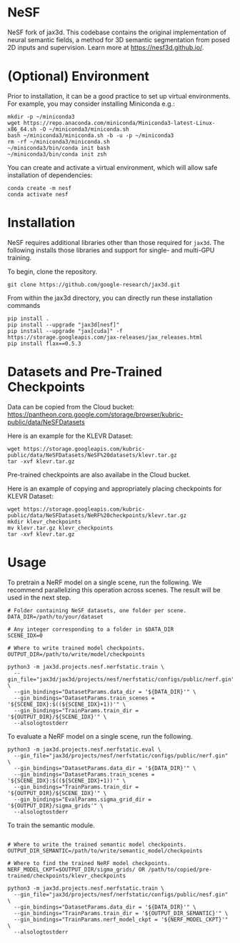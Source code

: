 # NeSF

NeSF fork of jax3d. This codebase contains the original implementation of neural
semantic fields, a method for 3D semantic segmentation from posed 2D inputs and
supervision. Learn more at https://nesf3d.github.io/.

# (Optional) Environment

Prior to installation, it can be a good practice to set up virtual environments. For example, you may consider installing Miniconda e.g.:

```shell
mkdir -p ~/miniconda3
wget https://repo.anaconda.com/miniconda/Miniconda3-latest-Linux-x86_64.sh -O ~/miniconda3/miniconda.sh
bash ~/miniconda3/miniconda.sh -b -u -p ~/miniconda3
rm -rf ~/miniconda3/miniconda.sh
~/miniconda3/bin/conda init bash
~/miniconda3/bin/conda init zsh
```

You can create and activate a virtual environment, which will allow safe installation of dependencies:

```shell
conda create -m nesf
conda activate nesf
```

# Installation

NeSF requires additional libraries other than those required for `jax3d`. The
following installs those libraries and support for single- and multi-GPU
training.

To begin, clone the repository.

```shell
git clone https://github.com/google-research/jax3d.git
```

From within the jax3d directory, you can directly run these installation commands
```shell
pip install .
pip install --upgrade "jax3d[nesf]"
pip install --upgrade "jax[cuda]" -f https://storage.googleapis.com/jax-releases/jax_releases.html
pip install flax==0.5.3
```

# Datasets and Pre-Trained Checkpoints

Data can be copied from the Cloud bucket: https://pantheon.corp.google.com/storage/browser/kubric-public/data/NeSFDatasets

Here is an example for the KLEVR Dataset:

```shell
wget https://storage.googleapis.com/kubric-public/data/NeSFDatasets/NeSF%20datasets/klevr.tar.gz
tar -xvf klevr.tar.gz
```

Pre-trained checkpoints are also availabe in the Cloud bucket.

Here is an example of copying and appropriately placing checkpoints for KLEVR Dataset:

```shell
wget https://storage.googleapis.com/kubric-public/data/NeSFDatasets/NeRF%20checkpoints/klevr.tar.gz
mkdir klevr_checkpoints
mv klevr.tar.gz klevr_checkpoints
tar -xvf klevr.tar.gz
```

# Usage

To pretrain a NeRF model on a single scene, run the following. We recommend
parallelizing this operation across scenes. The result will be used in the next
step.

```shell
# Folder containing NeSF datasets, one folder per scene.
DATA_DIR=/path/to/your/dataset

# Any integer corresponding to a folder in $DATA_DIR
SCENE_IDX=0

# Where to write trained model checkpoints.
OUTPUT_DIR=/path/to/write/model/checkpoints

python3 -m jax3d.projects.nesf.nerfstatic.train \
  --gin_file="jax3d/jax3d/projects/nesf/nerfstatic/configs/public/nerf.gin" \
  --gin_bindings="DatasetParams.data_dir = '${DATA_DIR}'" \
  --gin_bindings="DatasetParams.train_scenes = '${SCENE_IDX}:$((${SCENE_IDX}+1))'" \
  --gin_bindings="TrainParams.train_dir = '${OUTPUT_DIR}/${SCENE_IDX}'" \
  --alsologtostderr
```

To evaluate a NeRF model on a single scene, run the following.

```shell
python3 -m jax3d.projects.nesf.nerfstatic.eval \
  --gin_file="jax3d/projects/nesf/nerfstatic/configs/public/nerf.gin" \
  --gin_bindings="DatasetParams.data_dir = '${DATA_DIR}'" \
  --gin_bindings="DatasetParams.train_scenes = '${SCENE_IDX}:$((${SCENE_IDX}+1))'" \
  --gin_bindings="TrainParams.train_dir = '${OUTPUT_DIR}/${SCENE_IDX}'" \
  --gin_bindings="EvalParams.sigma_grid_dir = '${OUTPUT_DIR}/sigma_grids'" \
  --alsologtostderr
```

To train the semantic module.

```shell

# Where to write the trained semantic model checkpoints.
OUTPUT_DIR_SEMANTIC=/path/to/write/semantic_model/checkpoints

# Where to find the trained NeRF model checkpoints.
NERF_MODEL_CKPT=$OUTPUT_DIR/sigma_grids/ OR /path/to/copied/pre-trained/checkpoints/klevr_checkpoints

python3 -m jax3d.projects.nesf.nerfstatic.train \
  --gin_file="jax3d/projects/nesf/nerfstatic/configs/public/nesf.gin" \
  --gin_bindings="DatasetParams.data_dir = '${DATA_DIR}'" \
  --gin_bindings="TrainParams.train_dir = '${OUTPUT_DIR_SEMANTIC}'" \
  --gin_bindings="TrainParams.nerf_model_ckpt = '${NERF_MODEL_CKPT}'" \
  --alsologtostderr
```

